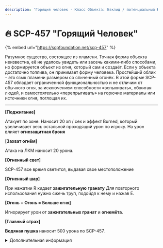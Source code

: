 ```yaml
---
description: 'Горящий человек - Класс Объекта: Евклид / потенциальный Кетер'
---
```


# 🔥 SCP-457 "Горящий Человек"

{% embed url="https://scpfoundation.net/scp-457" %}

Разумное существо, состоящее из пламени. Точная форма объекта неизвестна, её не удалось увидеть или засечь какими-либо способами, но формируется объект из огня, который сам и создаёт. Если у объекта достаточно топлива, он принимает форму человека. Простейший облик - это язык пламени размером со спичечный огонёк. В этой форме SCP-457 обладает ограниченной функциональностью и не отличим от обычного огня, за исключением способности «вспыхивать», обжигая людей, и самостоятельно «перепрыгивать» на горючие материалы или источники огня, поглощая их.

***

**\[Поджигание]**&#x20;

Атакует по зоне. Наносит 20 хп / сек и эффект Burned, который увеличивает весь остальной проходящий урон по игроку. На урон влияет **огнезащитная броня**&#x20;

\[**Захват огнём]**&#x20;

Атака на ЛКМ наносит 20 урона.&#x20;

**\[Огненный свет]**&#x20;

SCP-457 все время светится, выдавая свое местоположение&#x20;

**\[Огненный шар]**&#x20;

При нажатии R кидает **зажигательную гранату** Для повторного использования нужно сжечь труп, подойдя к нему и нажав E.&#x20;

**\[Огонь + Огонь = Больше огня]**&#x20;

Игнорирует урон от **зажигательных гранат** и **огнемёта**.&#x20;

**\[Главный страх]**&#x20;

**Водяная пушка** наносит 500 урона по SCP-457.

<details>

<summary>Дополнительная информация</summary>

* **Класс**: SCP-049
* **Вид:** Светящийся SCP-106

</details>

